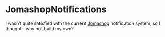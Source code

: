 # JomashopNotifications

I wasn’t quite satisfied with the current [Jomashop](https://www.jomashop.com/) notification system, so I thought—why not build my own?

